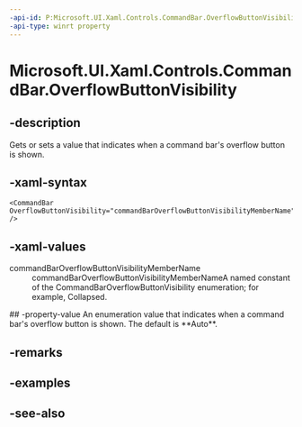 ```yaml
---
-api-id: P:Microsoft.UI.Xaml.Controls.CommandBar.OverflowButtonVisibility
-api-type: winrt property
---
```


<!-- Property syntax
public Windows.UI.Xaml.Controls.CommandBarOverflowButtonVisibility OverflowButtonVisibility { get;  set; }
-->

# Microsoft.UI.Xaml.Controls.CommandBar.OverflowButtonVisibility

## -description
Gets or sets a value that indicates when a command bar's overflow button is shown.

## -xaml-syntax
```xaml
<CommandBar OverflowButtonVisibility="commandBarOverflowButtonVisibilityMemberName" />
```


## -xaml-values
<dl><dt>commandBarOverflowButtonVisibilityMemberName</dt><dd>commandBarOverflowButtonVisibilityMemberNameA named constant of the CommandBarOverflowButtonVisibility enumeration; for example, Collapsed.</dd>
</dl>
## -property-value
An enumeration value that indicates when a command bar's overflow button is shown. The default is **Auto**.

## -remarks

## -examples

## -see-also
